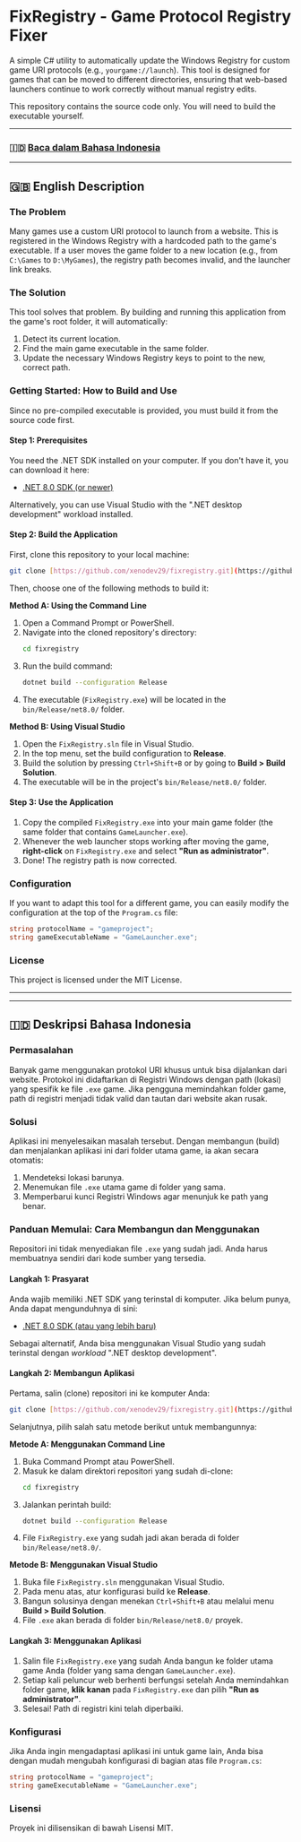 # FixRegistry - Game Protocol Registry Fixer

A simple C# utility to automatically update the Windows Registry for custom game URI protocols (e.g., `yourgame://launch`). This tool is designed for games that can be moved to different directories, ensuring that web-based launchers continue to work correctly without manual registry edits.

This repository contains the source code only. You will need to build the executable yourself.

---

### 🇮🇩 [Baca dalam Bahasa Indonesia](#-deskripsi-bahasa-indonesia)

---

## 🇬🇧 English Description

### The Problem

Many games use a custom URI protocol to launch from a website. This is registered in the Windows Registry with a hardcoded path to the game's executable. If a user moves the game folder to a new location (e.g., from `C:\Games` to `D:\MyGames`), the registry path becomes invalid, and the launcher link breaks.

### The Solution

This tool solves that problem. By building and running this application from the game's root folder, it will automatically:
1.  Detect its current location.
2.  Find the main game executable in the same folder.
3.  Update the necessary Windows Registry keys to point to the new, correct path.

### Getting Started: How to Build and Use

Since no pre-compiled executable is provided, you must build it from the source code first.

#### Step 1: Prerequisites
You need the .NET SDK installed on your computer. If you don't have it, you can download it here:
* [.NET 8.0 SDK (or newer)](https://dotnet.microsoft.com/download)

Alternatively, you can use Visual Studio with the ".NET desktop development" workload installed.

#### Step 2: Build the Application

First, clone this repository to your local machine:
```sh
git clone [https://github.com/xenodev29/fixregistry.git](https://github.com/xenodev29/fixregistry.git)
```
Then, choose one of the following methods to build it:

**Method A: Using the Command Line**
1.  Open a Command Prompt or PowerShell.
2.  Navigate into the cloned repository's directory:
    ```sh
    cd fixregistry
    ```
3.  Run the build command:
    ```sh
    dotnet build --configuration Release
    ```
4.  The executable (`FixRegistry.exe`) will be located in the `bin/Release/net8.0/` folder.

**Method B: Using Visual Studio**
1.  Open the `FixRegistry.sln` file in Visual Studio.
2.  In the top menu, set the build configuration to **Release**.
3.  Build the solution by pressing `Ctrl+Shift+B` or by going to **Build > Build Solution**.
4.  The executable will be in the project's `bin/Release/net8.0/` folder.

#### Step 3: Use the Application
1.  Copy the compiled `FixRegistry.exe` into your main game folder (the same folder that contains `GameLauncher.exe`).
2.  Whenever the web launcher stops working after moving the game, **right-click** on `FixRegistry.exe` and select **"Run as administrator"**.
3.  Done! The registry path is now corrected.

### Configuration

If you want to adapt this tool for a different game, you can easily modify the configuration at the top of the `Program.cs` file:
```csharp
string protocolName = "gameproject";
string gameExecutableName = "GameLauncher.exe";
```

### License
This project is licensed under the MIT License.

---
---

## 🇮🇩 Deskripsi Bahasa Indonesia

### Permasalahan
Banyak game menggunakan protokol URI khusus untuk bisa dijalankan dari website. Protokol ini didaftarkan di Registri Windows dengan path (lokasi) yang spesifik ke file `.exe` game. Jika pengguna memindahkan folder game, path di registri menjadi tidak valid dan tautan dari website akan rusak.

### Solusi
Aplikasi ini menyelesaikan masalah tersebut. Dengan membangun (build) dan menjalankan aplikasi ini dari folder utama game, ia akan secara otomatis:
1.  Mendeteksi lokasi barunya.
2.  Menemukan file `.exe` utama game di folder yang sama.
3.  Memperbarui kunci Registri Windows agar menunjuk ke path yang benar.

### Panduan Memulai: Cara Membangun dan Menggunakan
Repositori ini tidak menyediakan file `.exe` yang sudah jadi. Anda harus membuatnya sendiri dari kode sumber yang tersedia.

#### Langkah 1: Prasyarat
Anda wajib memiliki .NET SDK yang terinstal di komputer. Jika belum punya, Anda dapat mengunduhnya di sini:
* [.NET 8.0 SDK (atau yang lebih baru)](https://dotnet.microsoft.com/download)

Sebagai alternatif, Anda bisa menggunakan Visual Studio yang sudah terinstal dengan *workload* ".NET desktop development".

#### Langkah 2: Membangun Aplikasi
Pertama, salin (clone) repositori ini ke komputer Anda:
```sh
git clone [https://github.com/xenodev29/fixregistry.git](https://github.com/xenodev29/fixregistry.git)
```
Selanjutnya, pilih salah satu metode berikut untuk membangunnya:

**Metode A: Menggunakan Command Line**
1.  Buka Command Prompt atau PowerShell.
2.  Masuk ke dalam direktori repositori yang sudah di-clone:
    ```sh
    cd fixregistry
    ```
3.  Jalankan perintah build:
    ```sh
    dotnet build --configuration Release
    ```
4.  File `FixRegistry.exe` yang sudah jadi akan berada di folder `bin/Release/net8.0/`.

**Metode B: Menggunakan Visual Studio**
1.  Buka file `FixRegistry.sln` menggunakan Visual Studio.
2.  Pada menu atas, atur konfigurasi build ke **Release**.
3.  Bangun solusinya dengan menekan `Ctrl+Shift+B` atau melalui menu **Build > Build Solution**.
4.  File `.exe` akan berada di folder `bin/Release/net8.0/` proyek.

#### Langkah 3: Menggunakan Aplikasi
1.  Salin file `FixRegistry.exe` yang sudah Anda bangun ke folder utama game Anda (folder yang sama dengan `GameLauncher.exe`).
2.  Setiap kali peluncur web berhenti berfungsi setelah Anda memindahkan folder game, **klik kanan** pada `FixRegistry.exe` dan pilih **"Run as administrator"**.
3.  Selesai! Path di registri kini telah diperbaiki.

### Konfigurasi
Jika Anda ingin mengadaptasi aplikasi ini untuk game lain, Anda bisa dengan mudah mengubah konfigurasi di bagian atas file `Program.cs`:
```csharp
string protocolName = "gameproject";
string gameExecutableName = "GameLauncher.exe";
```

### Lisensi
Proyek ini dilisensikan di bawah Lisensi MIT.
